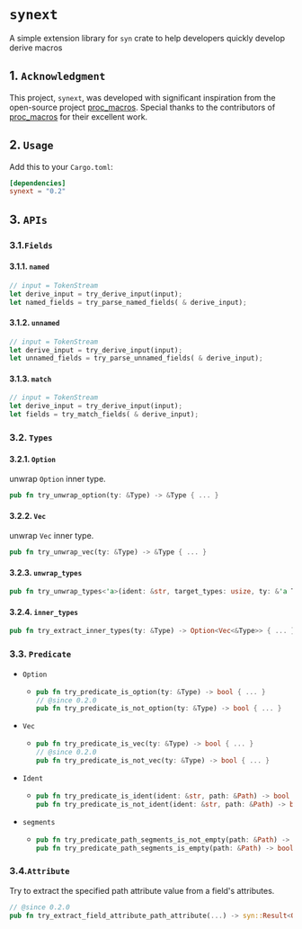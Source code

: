 # `synext`

A simple extension library for `syn` crate to help developers quickly develop derive macros

## 1. `Acknowledgment`

This project, `synext`, was developed with significant inspiration from the open-source
project [proc_macros](https://github.com/DzenanJupic/proc_macros). Special
thanks to the contributors of [proc_macros](https://github.com/DzenanJupic/proc_macros) for their excellent work.

## 2. `Usage`

Add this to your `Cargo.toml`:

```toml
[dependencies]
synext = "0.2"
```

## 3. `APIs`

### 3.1.`Fields`

#### 3.1.1. `named`

```rust
// input = TokenStream
let derive_input = try_derive_input(input);
let named_fields = try_parse_named_fields( & derive_input);
```

#### 3.1.2. `unnamed`

```rust
// input = TokenStream
let derive_input = try_derive_input(input);
let unnamed_fields = try_parse_unnamed_fields( & derive_input);
```

#### 3.1.3. `match`

```rust
// input = TokenStream
let derive_input = try_derive_input(input);
let fields = try_match_fields( & derive_input);
```

### 3.2. `Types`

#### 3.2.1. `Option`

unwrap `Option` inner type.

```rust
pub fn try_unwrap_option(ty: &Type) -> &Type { ... }
```

#### 3.2.2. `Vec`

unwrap `Vec` inner type.

```rust
pub fn try_unwrap_vec(ty: &Type) -> &Type { ... }
```

#### 3.2.3. `unwrap_types`

```rust
pub fn try_unwrap_types<'a>(ident: &str, target_types: usize, ty: &'a Type) -> Option<Vec<&'a Type>> { ... }
```

#### 3.2.4. `inner_types`

```rust
pub fn try_extract_inner_types(ty: &Type) -> Option<Vec<&Type>> { ... }
```

### 3.3. `Predicate`

- `Option`

    - ```rust
      pub fn try_predicate_is_option(ty: &Type) -> bool { ... }
      // @since 0.2.0
      pub fn try_predicate_is_not_option(ty: &Type) -> bool { ... }
      ```

- `Vec`

    - ```rust
      pub fn try_predicate_is_vec(ty: &Type) -> bool { ... }
      // @since 0.2.0
      pub fn try_predicate_is_not_vec(ty: &Type) -> bool { ... }
      ```

- `Ident`

    - ```rust
      pub fn try_predicate_is_ident(ident: &str, path: &Path) -> bool { ... }
      pub fn try_predicate_is_not_ident(ident: &str, path: &Path) -> bool { ... }
      ```

- `segments`

    - ```rust
      pub fn try_predicate_path_segments_is_not_empty(path: &Path) -> bool { ... }
      pub fn try_predicate_path_segments_is_empty(path: &Path) -> bool { ... }
      ```

### 3.4.`Attribute`

Try to extract the specified path attribute value from a field's attributes.

```rust
// @since 0.2.0
pub fn try_extract_field_attribute_path_attribute(...) -> syn::Result<Option<syn::Ident>> { ... }
```

